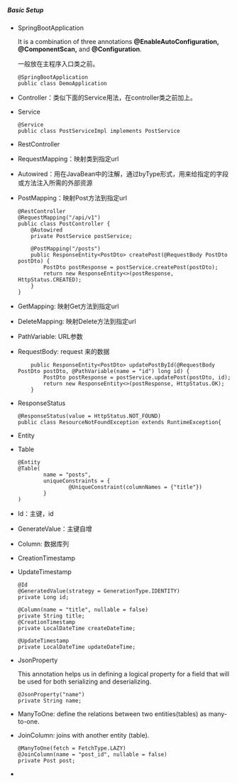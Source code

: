 ##### Basic Setup

- SpringBootApplication

  It is a combination of three annotations **@EnableAutoConfiguration, @ComponentScan,** and **@Configuration**.

  一般放在主程序入口类之前。

  ```
  @SpringBootApplication
  public class DemoApplication
  ```

- Controller：类似下面的Service用法，在controller类之前加上。

- Service

  ```
  @Service
  public class PostServiceImpl implements PostService
  ```

- RestController

- RequestMapping：映射类到指定url

- Autowired：用在JavaBean中的注解，通过byType形式，用来给指定的字段或方法注入所需的外部资源

- PostMapping：映射Post方法到指定url

  ```
  @RestController
  @RequestMapping("/api/v1")
  public class PostController {
      @Autowired
      private PostService postService;
  
      @PostMapping("/posts")
      public ResponseEntity<PostDto> createPost(@RequestBody PostDto postDto) {
          PostDto postResponse = postService.createPost(postDto);
          return new ResponseEntity<>(postResponse, HttpStatus.CREATED);
      }
  }
  ```

- GetMapping: 映射Get方法到指定url

- DeleteMapping: 映射Delete方法到指定url

- PathVariable: URL参数

- RequestBody: request 来的数据

  ```
      public ResponseEntity<PostDto> updatePostById(@RequestBody PostDto postDto, @PathVariable(name = "id") long id) {
          PostDto postResponse = postService.updatePost(postDto, id);
          return new ResponseEntity<>(postResponse, HttpStatus.OK);
      }
  ```

- ResponseStatus

  ```
  @ResponseStatus(value = HttpStatus.NOT_FOUND)
  public class ResourceNotFoundException extends RuntimeException{
  ```

- Entity

- Table

  ```
  @Entity
  @Table(
          name = "posts",
          uniqueConstraints = {
                  @UniqueConstraint(columnNames = {"title"})
          }
  )
  ```

- Id：主键，id

- GenerateValue：主键自增

- Column: 数据库列

- CreationTimestamp

- UpdateTimestamp

  ```
  @Id
  @GeneratedValue(strategy = GenerationType.IDENTITY)
  private Long id;
  
  @Column(name = "title", nullable = false)
  private String title;
  @CreationTimestamp
  private LocalDateTime createDateTime;
  
  @UpdateTimestamp
  private LocalDateTime updateDateTime;
  ```

- JsonProperty

  This annotation helps us in defining a logical property for a field that will be used for both serializing and deserializing.

  ```
  @JsonProperty("name")
  private String name;
  ```

- ManyToOne: define the relations between two entities(tables) as many-to-one.

- JoinColumn: joins with another entity (table).

  ```
  @ManyToOne(fetch = FetchType.LAZY)
  @JoinColumn(name = "post_id", nullable = false)
  private Post post;
  ```

- 
